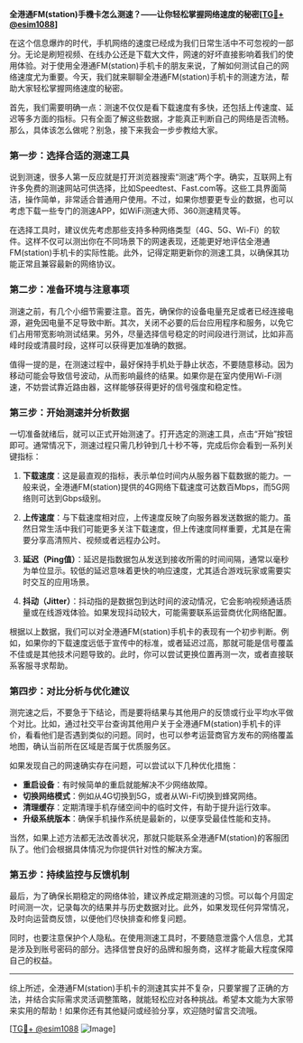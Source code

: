 **全港通FM(station)手機卡怎么测速？——让你轻松掌握网络速度的秘密[[TG💪+ @esim1088](https://t.me/s/esim1088)]**

在这个信息爆炸的时代，手机网络的速度已经成为我们日常生活中不可忽视的一部分。无论是刷短视频、在线办公还是下载大文件，网速的好坏直接影响着我们的使用体验。对于使用全港通FM(station)手机卡的朋友来说，了解如何测试自己的网络速度尤为重要。今天，我们就来聊聊全港通FM(station)手机卡的测速方法，帮助大家轻松掌握网络速度的秘密。

首先，我们需要明确一点：测速不仅仅是看下载速度有多快，还包括上传速度、延迟等多方面的指标。只有全面了解这些数据，才能真正判断自己的网络是否流畅。那么，具体该怎么做呢？别急，接下来我会一步步教给大家。

### **第一步：选择合适的测速工具**

说到测速，很多人第一反应就是打开浏览器搜索“测速”两个字。确实，互联网上有许多免费的测速网站可供选择，比如Speedtest、Fast.com等。这些工具界面简洁，操作简单，非常适合普通用户使用。不过，如果你想要更专业的数据，也可以考虑下载一些专门的测速APP，如WiFi测速大师、360测速精灵等。

在选择工具时，建议优先考虑那些支持多种网络类型（4G、5G、Wi-Fi）的软件。这样不仅可以测出你在不同场景下的网速表现，还能更好地评估全港通FM(station)手机卡的实际性能。此外，记得定期更新你的测速工具，以确保其功能正常且兼容最新的网络协议。

### **第二步：准备环境与注意事项**

测速之前，有几个小细节需要注意。首先，确保你的设备电量充足或者已经连接电源，避免因电量不足导致中断。其次，关闭不必要的后台应用程序和服务，以免它们占用带宽影响测试结果。另外，尽量选择信号稳定的时间段进行测试，比如非高峰时段或清晨时段，这样可以获得更加准确的数据。

值得一提的是，在测速过程中，最好保持手机处于静止状态，不要随意移动。因为移动可能会导致信号波动，从而影响最终的结果。如果你是在室内使用Wi-Fi测速，不妨尝试靠近路由器，这样能够获得更好的信号强度和稳定性。

### **第三步：开始测速并分析数据**

一切准备就绪后，就可以正式开始测速了。打开选定的测速工具，点击“开始”按钮即可。通常情况下，测速过程只需几秒钟到几十秒不等，完成后你会看到一系列关键指标：

1. **下载速度**：这是最直观的指标，表示单位时间内从服务器下载数据的能力。一般来说，全港通FM(station)提供的4G网络下载速度可达数百Mbps，而5G网络则可达到Gbps级别。
   
2. **上传速度**：与下载速度相对应，上传速度反映了向服务器发送数据的能力。虽然日常生活中我们可能更多关注下载速度，但上传速度同样重要，尤其是在需要分享高清照片、视频或者远程办公时。

3. **延迟（Ping值）**：延迟是指数据包从发送到接收所需的时间间隔，通常以毫秒为单位显示。较低的延迟意味着更快的响应速度，尤其适合游戏玩家或需要实时交互的应用场景。

4. **抖动（Jitter）**：抖动指的是数据包到达时间的波动情况，它会影响视频通话质量或在线游戏体验。如果发现抖动较大，可能需要联系运营商优化网络配置。

根据以上数据，我们可以对全港通FM(station)手机卡的表现有一个初步判断。例如，如果你的下载速度远低于宣传中的标准，或者延迟过高，那就可能是信号覆盖不佳或是其他技术问题导致的。此时，你可以尝试更换位置再测一次，或者直接联系客服寻求帮助。

### **第四步：对比分析与优化建议**

测完速之后，不要急于下结论，而是要将结果与其他用户的反馈或行业平均水平做个对比。比如，通过社交平台查询其他用户关于全港通FM(station)手机卡的评价，看看他们是否遇到类似的问题。同时，也可以参考运营商官方发布的网络覆盖地图，确认当前所在区域是否属于优质服务区。

如果发现自己的网速确实存在问题，可以尝试以下几种优化措施：
- **重启设备**：有时候简单的重启就能解决不少网络故障。
- **切换网络模式**：例如从4G切换到5G，或者从Wi-Fi切换到蜂窝网络。
- **清理缓存**：定期清理手机存储空间中的临时文件，有助于提升运行效率。
- **升级系统版本**：确保手机操作系统是最新的，以便享受最佳性能和支持。

当然，如果上述方法都无法改善状况，那就只能联系全港通FM(station)的客服团队了。他们会根据具体情况为你提供针对性的解决方案。

### **第五步：持续监控与反馈机制**

最后，为了确保长期稳定的网络体验，建议养成定期测速的习惯。可以每个月固定时间测一次，记录每次的结果并与历史数据对比。此外，如果发现任何异常情况，及时向运营商反馈，以便他们尽快排查和修复问题。

同时，也要注意保护个人隐私。在使用测速工具时，不要随意泄露个人信息，尤其是涉及到账号密码的部分。选择信誉良好的品牌和服务商，这样才能最大程度保障自己的权益。

---

综上所述，全港通FM(station)手机卡的测速其实并不复杂，只要掌握了正确的方法，并结合实际需求灵活调整策略，就能轻松应对各种挑战。希望本文能为大家带来实用的帮助！如果你还有其他疑问或经验分享，欢迎随时留言交流哦。

[[TG💪+ @esim1088](https://t.me/s/esim1088) ![Image](https://i.postimg.cc/4NQfJmqS/Snipaste-2025-05-13-00-14-12.png)]